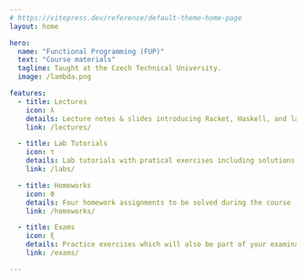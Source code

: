 ```yaml
---
# https://vitepress.dev/reference/default-theme-home-page
layout: home

hero:
  name: "Functional Programming (FUP)"
  text: "Course materials"
  tagline: Taught at the Czech Technical University.
  image: /lambda.png

features:
  - title: Lectures
    icon: λ
    details: Lecture notes & slides introducing Racket, Haskell, and lambda calculus.
    link: /lectures/

  - title: Lab Tutorials
    icon: τ
    details: Lab tutorials with pratical exercises including solutions.
    link: /labs/

  - title: Homeworks
    icon: ϑ
    details: Four homework assignments to be solved during the course
    link: /homeworks/

  - title: Exams
    icon: ξ
    details: Practice exercises which will also be part of your examination.
    link: /exams/

---
```



<!--
-->
